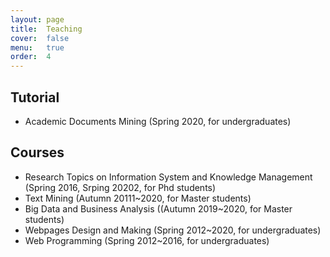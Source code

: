 ```yaml
---
layout: page
title:  Teaching
cover:  false
menu:   true
order:  4
---
```


## Tutorial 
* Academic Documents Mining (Spring 2020, for undergraduates)


## Courses
* Research Topics on Information System and Knowledge Management (Spring 2016, Srping 20202, for Phd students)
* Text Mining (Autumn 20111~2020, for Master students)
* Big Data and Business Analysis ((Autumn 2019~2020, for Master students)
* Webpages Design and Making (Spring 2012~2020, for undergraduates)
* Web Programming (Spring 2012~2016, for undergraduates)


